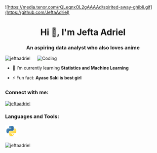 ![https://media.tenor.com/rQLeqnxOL2gAAAAd/spirited-away-ghibli.gif](https://github.com/JeftaAdriel)
<h1 align="center">Hi 👋, I'm Jefta Adriel</h1>
<h3 align="center">An aspiring data analyst who also loves anime</h3>

<img align="right" alt="Coding" width="400" src="https://media.tenor.com/y2JXkY1pXkwAAAAC/cat-computer.gif">

<p align="left"> <img src="https://komarev.com/ghpvc/?username=jeftaadriel&label=Profile%20views&color=0e75b6&style=flat" alt="jeftaadriel" /> </p>

- 🌱 I’m currently learning **Statistics and Machine Learning**

- ⚡ Fun fact: **Ayase Saki is best girl**

<h3 align="left">Connect with me:</h3>
<p align="left">
<a href="https://linkedin.com/in/jeftaadriel" target="blank"><img align="center" src="https://raw.githubusercontent.com/rahuldkjain/github-profile-readme-generator/master/src/images/icons/Social/linked-in-alt.svg" alt="jeftaadriel" height="30" width="40" /></a>
</p>

<h3 align="left">Languages and Tools:</h3>
<p align="left"> <a href="https://www.python.org" target="_blank" rel="noreferrer"> <img src="https://raw.githubusercontent.com/devicons/devicon/master/icons/python/python-original.svg" alt="python" width="40" height="40"/> </a> </p>

<p><img align="center" src="https://github-readme-stats.vercel.app/api/top-langs?username=jeftaadriel&show_icons=true&locale=en&layout=compact" alt="jeftaadriel" /></p>
